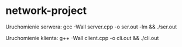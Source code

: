 # network-project

Uruchomienie serwera:
gcc -Wall server.cpp -o ser.out -lm && ./ser.out

Uruchomienie klienta:
g++ -Wall client.cpp -o cli.out && ./cli.out 

